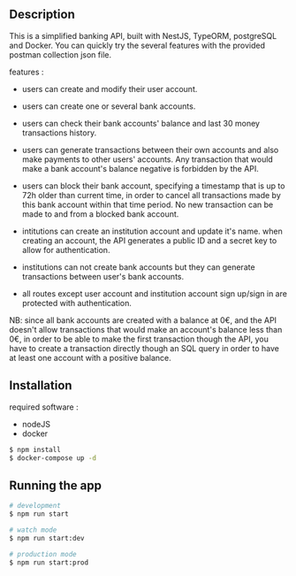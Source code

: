 ## Description

This is a simplified banking API, built with NestJS, TypeORM, postgreSQL and Docker.
You can quickly try the several features with the provided postman collection json file.

features :

- users can create and modify their user account.
- users can create one or several bank accounts.
- users can check their bank accounts' balance and last 30 money transactions history.
- users can generate transactions between their own accounts and also make payments to other users' accounts. Any transaction that would make a bank account's balance negative is forbidden by the API.
- users can block their bank account, specifying a timestamp that is up to 72h older than current time, in order to cancel all transactions made by this bank account within that time period. No new transaction can be made to and from a blocked bank account.

- intitutions can create an institution account and update it's name. when creating an account, the API generates a public ID and a secret key to allow for authentication.
- institutions can not create bank accounts but they can generate transactions between user's bank accounts.

- all routes except user account and institution account sign up/sign in are protected with authentication.

NB: since all bank accounts are created with a balance at 0€, and the API doesn't allow transactions that would make an account's balance less than 0€, in order to be able to make the first transaction though the API, you have to create a transaction directly though an SQL query in order to have at least one account with a positive balance.

## Installation

required software :

- nodeJS
- docker

```bash
$ npm install
$ docker-compose up -d
```

## Running the app

```bash
# development
$ npm run start

# watch mode
$ npm run start:dev

# production mode
$ npm run start:prod
```
